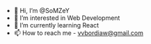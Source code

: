 - 👋 Hi, I’m @SoMZeY 
- 👀 I’m interested in Web Development
- 🌱 I’m currently learning React
- 📫 How to reach me - vvbordiaw@gmail.com

<!---
SoMZeY/SoMZeY is a ✨ special ✨ repository because its `README.md` (this file) appears on your GitHub profile.
You can click the Preview link to take a look at your changes.
--->
